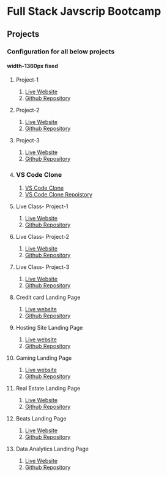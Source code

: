 # Full Stack Javscrip Bootcamp

## Projects

### Configuration for all below projects
#### width-1360px fixed
1. Project-1
    1. [Live Website](https://project-1-static.netlify.app/)
    2. [Github Repository](./FSJS%202.0%20Project%2001/)

2. Project-2 
    1. [Live Website](https://project-2-static.netlify.app/)
    2. [Github Repository](./FSJS%202.0%20Project%2002/)

3. Project-3
    1. [Live Website](https://project-3-static.netlify.app/)
    2. [Github Repository](./FSJS%202.0%20Project%2003/)

4. ### VS Code Clone
    1. [VS Code Clone](https://apjcr-vs-code-clone-eduction-purpose.netlify.app/)
    2. [VS Code Clone Repoistory](https://github.com/apj19/VS-Code-Clone.git)

5. Live Class- Project-1
    1. [Live Website](https://liveclass-p1-static.netlify.app/)
    2. [Github Repository](./Project-Live-class-1/)

6. Live Class- Project-2
    1. [Live Website](https://liveclass-p2-static.netlify.app/)
    2. [Github Repository](./Project-Live-Class-2/)

7. Live Class- Project-3
    1. [Live Website](https://liveclass-p3-static.netlify.app/)
    2. [Github Repository](./Project-Live-class-3/)

8. Credit card Landing Page
  
    1. [Live website](https://credi-card-ststic-p1-apjcr.netlify.app/)
    2. [Github Repository](./01_Project-%20Credit%20Card%20Landing%20Page/)
    
9. Hosting Site Landing Page
    1. [Live website](https://hosting-static-p2-apjcr.netlify.app/)
    2. [Github Repository](./02_Project-%20Hosting%20Site%20Landing%20Page/)

10. Gaming Landing Page
    1. [Live website](https://gaming-p3-static-apjcr.netlify.app/)
    2. [Github Repository](./03_Project-%20Gaming%20Landing%20Page/)

11. Real Estate Landing Page
    1. [Live Website](https://real-estate-static-p4-apjcr.netlify.app/)
    2. [Github Repository](./04_Project-%20Real%20Estate%20Landing%20Page/)

12. Beats Landing Page
    1. [Live Website](https://beats-landing-page-static-p5-apjcr.netlify.app/)
    2. [Github Repository](./05_Project-%20Beats%20Landing%20Page/)

13. Data Analytics Landing Page
    1. [Live Website](https://apjcr-static-p6-dataanalytics.netlify.app/) 
    2. [Github Repository](./06_Project-%20Data%20Analytics%20Landing%20Page/)

